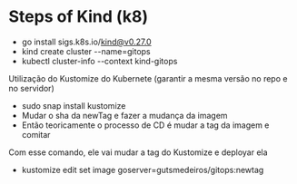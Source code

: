 # Steps of Kind (k8)

- go install sigs.k8s.io/kind@v0.27.0
- kind create cluster --name=gitops
- kubectl cluster-info --context kind-gitops

Utilização do Kustomize do Kubernete (garantir a mesma versão no repo e no servidor)
- sudo snap install kustomize
- Mudar o sha da newTag e fazer a mudança da imagem
- Então teoricamente o processo de CD é mudar a tag da imagem e comitar

Com esse comando, ele vai mudar a tag do Kustomize e deployar ela
- kustomize edit set image goserver=gutsmedeiros/gitops:newtag